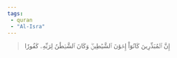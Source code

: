 ```yaml
---
tags: 
 - quran 
 - "Al-Isra"
---
```


> إِنَّ ٱلۡمُبَذِّرِينَ كَانُوٓاْ إِخۡوَٰنَ ٱلشَّيَٰطِينِۖ وَكَانَ ٱلشَّيۡطَٰنُ لِرَبِّهِۦ كَفُورٗا
